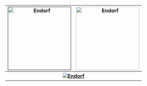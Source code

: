 <table >
  <tr>
    <th>
      <a href=""> 
        <img align="center" src="https://github-readme-stats.vercel.app/api/?username=Endorf&theme=merko" alt="Endorf" alt="Endorf" height="200"/>  
      </a>
    </th>
    <th>
      <img align="center" src="https://github-readme-streak-stats.herokuapp.com/?user=Endorf&theme=merko" alt="Endorf" height="200" />  
    </th>
  </tr>
  <tr >
    <th colspan="2">
      <center>      
        <a href="">
          <img align="center" src="https://github-readme-stats-sigma-five.vercel.app/api/top-langs/?username=Endorf&layout=compact&theme=merko&hide=CMake,HTML,C%2B%2B" alt="Endorf" alt="Endorf" />  
        </a>
      </center>
    </th>
  </tr>
</table>
